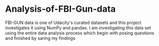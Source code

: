 # Analysis-of-FBI-Gun-data
FBI-GUN data is one of Udacity's curated datasets and this project investigates it using NumPy and pandas. 
I am investigating this data set using the entire data analysis process which begin with posing questions and finished by saring my findings
